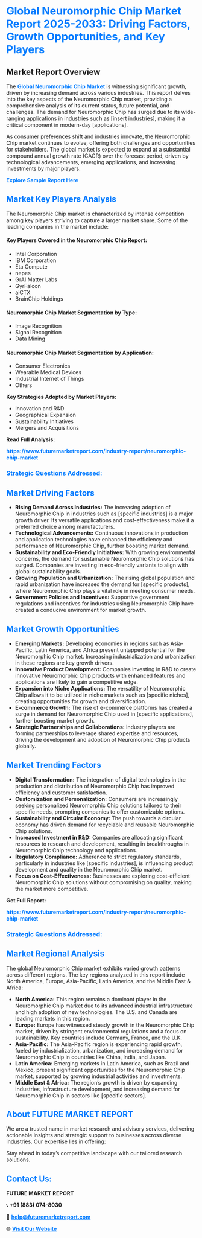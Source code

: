<h1 style="color: #007BFF;">Global Neuromorphic Chip Market Report 2025-2033: Driving Factors, Growth Opportunities, and Key Players</h1>

<section id="overview">
<h2>Market Report Overview</h2>
<p>The <a href="https://www.futuremarketreport.com/industry-report/neuromorphic-chip-market" style="color: #007BFF; text-decoration: none;"><strong>Global Neuromorphic Chip Market</strong></a> is witnessing significant growth, driven by increasing demand across various industries. This report delves into the key aspects of the Neuromorphic Chip market, providing a comprehensive analysis of its current status, future potential, and challenges. The demand for Neuromorphic Chip has surged due to its wide-ranging applications in industries such as [insert industries], making it a critical component in modern-day [applications].</p>
<p>As consumer preferences shift and industries innovate, the Neuromorphic Chip market continues to evolve, offering both challenges and opportunities for stakeholders. The global market is expected to expand at a substantial compound annual growth rate (CAGR) over the forecast period, driven by technological advancements, emerging applications, and increasing investments by major players.</p>
</section>

<section id="overview">
<p><a href="https://www.futuremarketreport.com/request-sample/reportId=28788" style="color: #007BFF; text-decoration: none;"><strong>Explore Sample Report Here</strong></a></p>
</section>

<section id="key-players">
<h2 style="color: #007BFF;">Market Key Players Analysis</h2>
<p>The Neuromorphic Chip market is characterized by intense competition among key players striving to capture a larger market share. Some of the leading companies in the market include:</p>
<h4>Key Players Covered in the Neuromorphic Chip Report:</h4>
<ul><li>Intel Corporation</li><li>IBM Corporation</li><li>Eta Compute</li><li>nepes</li><li>GrAI Matter Labs</li><li>GyrFalcon</li><li>aiCTX</li><li>BrainChip Holdings</li></ul>
<h4>Neuromorphic Chip Market Segmentation by Type:</h4>
<ul><li>Image Recognition</li><li>Signal Recognition</li><li>Data Mining</li></ul>

<h4>Neuromorphic Chip Market Segmentation by Application:</h4>
<ul><li>Consumer Electronics</li><li>Wearable Medical Devices</li><li>Industrial Internet of Things</li><li>Others</li></ul>
<p><strong>Key Strategies Adopted by Market Players:</strong></p>
<ul>
<li>Innovation and R&D</li>
<li>Geographical Expansion</li>
<li>Sustainability Initiatives</li>
<li>Mergers and Acquisitions</li>
</ul>
</section>

<section>
<p><strong>Read Full Analysis: </strong></p><a href="https://www.futuremarketreport.com/industry-report/neuromorphic-chip-market" style="color: #007BFF; text-decoration: none;"><strong>https://www.futuremarketreport.com/industry-report/neuromorphic-chip-market</strong></a>
<h3 style="color: #007BFF;">Strategic Questions Addressed:</h3>
</section>

<section id="driving-factors">
<h2 style="color: #007BFF;">Market Driving Factors</h2>
<ul>
<li><strong>Rising Demand Across Industries:</strong> The increasing adoption of Neuromorphic Chip in industries such as [specific industries] is a major growth driver. Its versatile applications and cost-effectiveness make it a preferred choice among manufacturers.</li>
<li><strong>Technological Advancements:</strong> Continuous innovations in production and application technologies have enhanced the efficiency and performance of Neuromorphic Chip, further boosting market demand.</li>
<li><strong>Sustainability and Eco-Friendly Initiatives:</strong> With growing environmental concerns, the demand for sustainable Neuromorphic Chip solutions has surged. Companies are investing in eco-friendly variants to align with global sustainability goals.</li>
<li><strong>Growing Population and Urbanization:</strong> The rising global population and rapid urbanization have increased the demand for [specific products], where Neuromorphic Chip plays a vital role in meeting consumer needs.</li>
<li><strong>Government Policies and Incentives:</strong> Supportive government regulations and incentives for industries using Neuromorphic Chip have created a conducive environment for market growth.</li>
</ul>
</section>

<section id="growth-opportunities">
<h2 style="color: #007BFF;">Market Growth Opportunities</h2>
<ul>
<li><strong>Emerging Markets:</strong> Developing economies in regions such as Asia-Pacific, Latin America, and Africa present untapped potential for the Neuromorphic Chip market. Increasing industrialization and urbanization in these regions are key growth drivers.</li>
<li><strong>Innovative Product Development:</strong> Companies investing in R&D to create innovative Neuromorphic Chip products with enhanced features and applications are likely to gain a competitive edge.</li>
<li><strong>Expansion into Niche Applications:</strong> The versatility of Neuromorphic Chip allows it to be utilized in niche markets such as [specific niches], creating opportunities for growth and diversification.</li>
<li><strong>E-commerce Growth:</strong> The rise of e-commerce platforms has created a surge in demand for Neuromorphic Chip used in [specific applications], further boosting market growth.</li>
<li><strong>Strategic Partnerships and Collaborations:</strong> Industry players are forming partnerships to leverage shared expertise and resources, driving the development and adoption of Neuromorphic Chip products globally.</li>
</ul>
</section>

<section id="trending-factors">
<h2 style="color: #007BFF;">Market Trending Factors</h2>
<ul>
<li><strong>Digital Transformation:</strong> The integration of digital technologies in the production and distribution of Neuromorphic Chip has improved efficiency and customer satisfaction.</li>
<li><strong>Customization and Personalization:</strong> Consumers are increasingly seeking personalized Neuromorphic Chip solutions tailored to their specific needs, prompting companies to offer customizable options.</li>
<li><strong>Sustainability and Circular Economy:</strong> The push towards a circular economy has driven demand for recyclable and reusable Neuromorphic Chip solutions.</li>
<li><strong>Increased Investment in R&D:</strong> Companies are allocating significant resources to research and development, resulting in breakthroughs in Neuromorphic Chip technology and applications.</li>
<li><strong>Regulatory Compliance:</strong> Adherence to strict regulatory standards, particularly in industries like [specific industries], is influencing product development and quality in the Neuromorphic Chip market.</li>
<li><strong>Focus on Cost-Effectiveness:</strong> Businesses are exploring cost-efficient Neuromorphic Chip solutions without compromising on quality, making the market more competitive.</li>
</ul>
</section>

<section>
<p><strong>Get Full Report: </strong></p><a href="https://www.futuremarketreport.com/industry-report/neuromorphic-chip-market" style="color: #007BFF; text-decoration: none;"><strong>https://www.futuremarketreport.com/industry-report/neuromorphic-chip-market</strong></a>
<h3 style="color: #007BFF;">Strategic Questions Addressed:</h3>
</section>


<section id="regional-analysis">
<h2 style="color: #007BFF;">Market Regional Analysis</h2>
<p>The global Neuromorphic Chip market exhibits varied growth patterns across different regions. The key regions analyzed in this report include North America, Europe, Asia-Pacific, Latin America, and the Middle East & Africa:</p>
<ul>
<li><strong>North America:</strong> This region remains a dominant player in the Neuromorphic Chip market due to its advanced industrial infrastructure and high adoption of new technologies. The U.S. and Canada are leading markets in this region.</li>
<li><strong>Europe:</strong> Europe has witnessed steady growth in the Neuromorphic Chip market, driven by stringent environmental regulations and a focus on sustainability. Key countries include Germany, France, and the U.K.</li>
<li><strong>Asia-Pacific:</strong> The Asia-Pacific region is experiencing rapid growth, fueled by industrialization, urbanization, and increasing demand for Neuromorphic Chip in countries like China, India, and Japan.</li>
<li><strong>Latin America:</strong> Emerging markets in Latin America, such as Brazil and Mexico, present significant opportunities for the Neuromorphic Chip market, supported by growing industrial activities and investments.</li>
<li><strong>Middle East & Africa:</strong> The region’s growth is driven by expanding industries, infrastructure development, and increasing demand for Neuromorphic Chip in sectors like [specific sectors].</li>
</ul>
</section>

<footer>
<h2 style="color: #007BFF;">About FUTURE MARKET REPORT</h2>
<p>We are a trusted name in market research and advisory services, delivering actionable insights and strategic support to businesses across diverse industries. Our expertise lies in offering:</p>

<p>Stay ahead in today’s competitive landscape with our tailored research solutions.</p>

<h2 style="color: #007BFF;">Contact Us:</h2>
<p><strong>FUTURE MARKET REPORT</strong></p>
<p>📞 <strong>+91 (883) 074-8030</strong></p>
<p>📧 <strong><a href="mailto:help@futuremarketreport.com" style="color: #007BFF;">help@futuremarketreport.com</a></strong></p>
<p>🌐 <strong><a href="https://www.futuremarketreport.com/" style="color: #007BFF;">Visit Our Website</a></strong></p>
</footer>